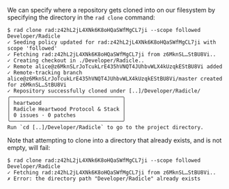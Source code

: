 We can specify where a repository gets cloned into on our filesystem
by specifying the directory in the `rad clone` command:

```
$ rad clone rad:z42hL2jL4XNk6K8oHQaSWfMgCL7ji --scope followed Developer/Radicle
✓ Seeding policy updated for rad:z42hL2jL4XNk6K8oHQaSWfMgCL7ji with scope 'followed'
✓ Fetching rad:z42hL2jL4XNk6K8oHQaSWfMgCL7ji from z6MknSL…StBU8Vi..
✓ Creating checkout in ./Developer/Radicle..
✓ Remote alice@z6MknSLrJoTcukLrE435hVNQT4JUhbvWLX4kUzqkEStBU8Vi added
✓ Remote-tracking branch alice@z6MknSLrJoTcukLrE435hVNQT4JUhbvWLX4kUzqkEStBU8Vi/master created for z6MknSL…StBU8Vi
✓ Repository successfully cloned under [..]/Developer/Radicle/
╭────────────────────────────────────╮
│ heartwood                          │
│ Radicle Heartwood Protocol & Stack │
│ 0 issues · 0 patches               │
╰────────────────────────────────────╯
Run `cd [..]/Developer/Radicle` to go to the project directory.
```

Note that attempting to clone into a directory that already exists,
and is not empty, will fail:

``` (fail)
$ rad clone rad:z42hL2jL4XNk6K8oHQaSWfMgCL7ji --scope followed Developer/Radicle
✓ Fetching rad:z42hL2jL4XNk6K8oHQaSWfMgCL7ji from z6MknSL…StBU8Vi..
✗ Error: the directory path "Developer/Radicle" already exists
```
